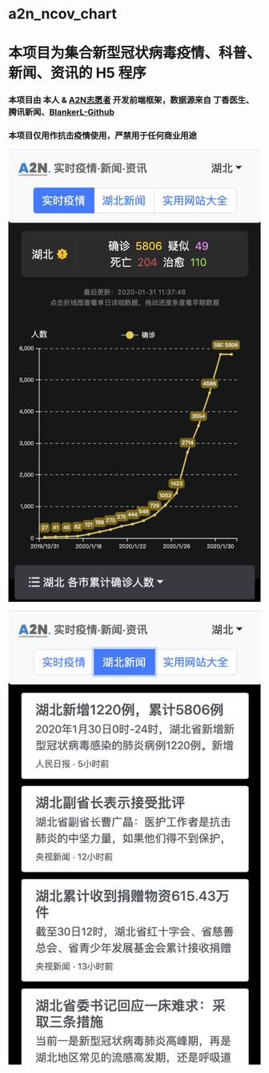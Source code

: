 # a2n_ncov_chart

# 本项目为集合新型冠状病毒疫情、科普、新闻、资讯的 H5 程序

### 本项目由 本人 & [A2N志愿者](https://shimo.im/docs/Y83DY3CY8JH8wkt8) 开发前端框架，数据源来自 丁香医生、腾讯新闻、[BlankerL-Github](https://github.com/BlankerL/DXY-2019-nCoV-Crawler)

### 本项目仅用作抗击疫情使用，严禁用于任何商业用途

![截图](https://github.com/Roxasora/a2n_ncov_chart/blob/master/public/snapshot.png)

![截图2](https://github.com/Roxasora/a2n_ncov_chart/blob/master/public/snapshot2.png)


